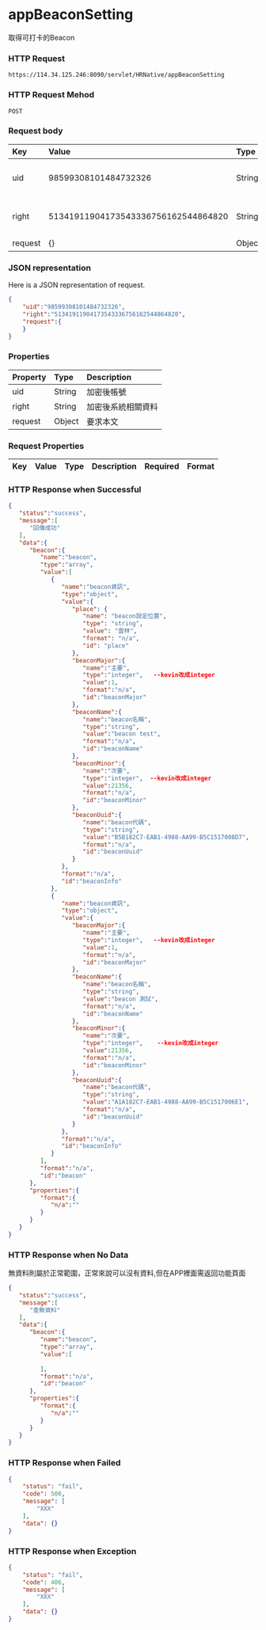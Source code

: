 # appBeaconSetting
取得可打卡的Beacon

### HTTP Request
```
https://114.34.125.246:8090/servlet/HRNative/appBeaconSetting
```

### HTTP Request Mehod
```
POST
```

### Request body
| Key | Value | Type | Description |
|:----------|:-------------|:-----|:------------|
| uid | 98599308101484732326 | String | 需透過appLogin取得
| right | 51341911904173543336756162544864820 | String | 需透過appLogin取得 |
| request | {} | Object | 查詢條件

### JSON representation
Here is a JSON representation of request.
```json
{
    "uid":"98599308101484732326",
    "right":"51341911904173543336756162544864820",
    "request":{
    }
}
```

### Properties
| Property | Type | Description |
|:---------|:-----|:------------|
| uid   | String | 加密後帳號 |
| right | String | 加密後系統相關資料 |
| request | Object | 要求本文 |

### Request Properties
| Key | Value | Type | Description | Required | Format |
|:----------|:-------------|:-----|:------------|:------------|:------------|


### HTTP Response when Successful
```json
{
   "status":"success",
   "message":[
      "回傳成功"
   ],
   "data":{
      "beacon":{
         "name":"beacon",
         "type":"array",
         "value":[
            {
               "name":"beacon資訊",
               "type":"object",
               "value":{
                  "place": {
                     "name": "beacon設定位置",
                     "type": "string",
                     "value": "雲林",
                     "format": "n/a",
                     "id": "place"
                  },
                  "beaconMajor":{
                     "name":"主要",
                     "type":"integer",   --kevin改成integer
                     "value":1,
                     "format":"n/a",
                     "id":"beaconMajor"
                  },
                  "beaconName":{
                     "name":"beacon名稱",
                     "type":"string",
                     "value":"beacon test",
                     "format":"n/a",
                     "id":"beaconName"
                  },
                  "beaconMinor":{
                     "name":"次要",
                     "type":"integer",  --kevin改成integer
                     "value":21356,
                     "format":"n/a",
                     "id":"beaconMinor"
                  },
                  "beaconUuid":{
                     "name":"beacon代碼",
                     "type":"string",
                     "value":"B5B182C7-EAB1-4988-AA99-B5C1517008D7",
                     "format":"n/a",
                     "id":"beaconUuid"
                  }
               },
               "format":"n/a",
               "id":"beaconInfo"
            },
            {
               "name":"beacon資訊",
               "type":"object",
               "value":{
                  "beaconMajor":{
                     "name":"主要",
                     "type":"integer",   --kevin改成integer
                     "value":1,
                     "format":"n/a",
                     "id":"beaconMajor"
                  },
                  "beaconName":{
                     "name":"beacon名稱",
                     "type":"string",
                     "value":"beacon 測試",
                     "format":"n/a",
                     "id":"beaconName"
                  },
                  "beaconMinor":{
                     "name":"次要",
                     "type":"integer",    --kevin改成integer
                     "value":21356,
                     "format":"n/a",
                     "id":"beaconMinor"
                  },
                  "beaconUuid":{
                     "name":"beacon代碼",
                     "type":"string",
                     "value":"A1A182C7-EAB1-4988-AA99-B5C1517006E1",
                     "format":"n/a",
                     "id":"beaconUuid"
                  }
               },
               "format":"n/a",
               "id":"beaconInfo"
            }
         ],
         "format":"n/a",
         "id":"beacon"
      },
      "properties":{
         "format":{
            "n/a":""
         }
      }
   }
}
```

### HTTP Response when No Data 
無資料則屬於正常範圍，正常來說可以沒有資料,但在APP裡面需返回功能頁面
```json
{
   "status":"success",
   "message":[
      "查無資料"
   ],
   "data":{
      "beacon":{
         "name":"beacon",
         "type":"array",
         "value":[
            
         ],
         "format":"n/a",
         "id":"beacon"
      },
      "properties":{
         "format":{
            "n/a":""
         }
      }
   }
}
```

### HTTP Response when Failed
```json
{
    "status": "fail",
    "code": 500,
    "message": [
        "XXX"
    ],
    "data": {}
}
```

### HTTP Response when Exception
```json
{
    "status": "fail",
    "code": 406,
    "message": [
        "XXX"
    ],
    "data": {}
}
```
